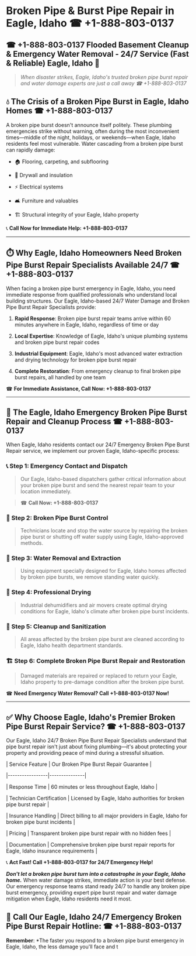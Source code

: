 # Broken Pipe & Burst Pipe Repair in Eagle, Idaho ☎ +1-888-803-0137  
## ☎ +1-888-803-0137 Flooded Basement Cleanup & Emergency Water Removal - 24/7 Service (Fast & Reliable) Eagle, Idaho 🚨  

> *When disaster strikes, Eagle, Idaho's trusted broken pipe burst repair and water damage experts are just a call away ☎ +1-888-803-0137*  

## 💧 The Crisis of a Broken Pipe Burst in Eagle, Idaho Homes ☎ +1-888-803-0137  

A broken pipe burst doesn't announce itself politely. These plumbing emergencies strike without warning, often during the most inconvenient times—middle of the night, holidays, or weekends—when Eagle, Idaho residents feel most vulnerable. Water cascading from a broken pipe burst can rapidly damage:  

* 🏠 Flooring, carpeting, and subflooring  
* 🧱 Drywall and insulation  
* ⚡ Electrical systems  
* 🛋️ Furniture and valuables  
* 🏗️ Structural integrity of your Eagle, Idaho property  

📞 **Call Now for Immediate Help: +1-888-803-0137**  

---  

## ⏱️ Why Eagle, Idaho Homeowners Need Broken Pipe Burst Repair Specialists Available 24/7 ☎ +1-888-803-0137  

When facing a broken pipe burst emergency in Eagle, Idaho, you need immediate response from qualified professionals who understand local building structures. Our Eagle, Idaho-based 24/7 Water Damage and Broken Pipe Burst Repair Specialists provide:  

1. **Rapid Response**: Broken pipe burst repair teams arrive within 60 minutes anywhere in Eagle, Idaho, regardless of time or day  
2. **Local Expertise**: Knowledge of Eagle, Idaho's unique plumbing systems and broken pipe burst repair codes  
3. **Industrial Equipment**: Eagle, Idaho's most advanced water extraction and drying technology for broken pipe burst repair  
4. **Complete Restoration**: From emergency cleanup to final broken pipe burst repairs, all handled by one team  

☎ **For Immediate Assistance, Call Now: +1-888-803-0137**  

---  

## 🔧 The Eagle, Idaho Emergency Broken Pipe Burst Repair and Cleanup Process ☎ +1-888-803-0137  

When Eagle, Idaho residents contact our 24/7 Emergency Broken Pipe Burst Repair service, we implement our proven Eagle, Idaho-specific process:  

### 📞 Step 1: Emergency Contact and Dispatch  
> Our Eagle, Idaho-based dispatchers gather critical information about your broken pipe burst and send the nearest repair team to your location immediately.  
> ☎ **Call Now: +1-888-803-0137**  

### 🚿 Step 2: Broken Pipe Burst Control  
> Technicians locate and stop the water source by repairing the broken pipe burst or shutting off water supply using Eagle, Idaho-approved methods.  

### 🌊 Step 3: Water Removal and Extraction  
> Using equipment specially designed for Eagle, Idaho homes affected by broken pipe bursts, we remove standing water quickly.  

### 💨 Step 4: Professional Drying  
> Industrial dehumidifiers and air movers create optimal drying conditions for Eagle, Idaho's climate after broken pipe burst incidents.  

### 🧼 Step 5: Cleanup and Sanitization  
> All areas affected by the broken pipe burst are cleaned according to Eagle, Idaho health department standards.  

### 🏗️ Step 6: Complete Broken Pipe Burst Repair and Restoration  
> Damaged materials are repaired or replaced to return your Eagle, Idaho property to pre-damage condition after the broken pipe burst.  

☎ **Need Emergency Water Removal? Call +1-888-803-0137 Now!**  

---  

## ✅ Why Choose Eagle, Idaho's Premier Broken Pipe Burst Repair Service? ☎ +1-888-803-0137  

Our Eagle, Idaho 24/7 Broken Pipe Burst Repair Specialists understand that pipe burst repair isn't just about fixing plumbing—it's about protecting your property and providing peace of mind during a stressful situation.  

| Service Feature | Our Broken Pipe Burst Repair Guarantee |  
|-----------------|---------------|  
| Response Time | 60 minutes or less throughout Eagle, Idaho |  
| Technician Certification | Licensed by Eagle, Idaho authorities for broken pipe burst repair |  
| Insurance Handling | Direct billing to all major providers in Eagle, Idaho for broken pipe burst incidents |  
| Pricing | Transparent broken pipe burst repair with no hidden fees |  
| Documentation | Comprehensive broken pipe burst repair reports for Eagle, Idaho insurance requirements |  

📞 **Act Fast! Call +1-888-803-0137 for 24/7 Emergency Help!**  

***Don't let a broken pipe burst turn into a catastrophe in your Eagle, Idaho home.*** When water damage strikes, immediate action is your best defense. Our emergency response teams stand ready 24/7 to handle any broken pipe burst emergency, providing expert pipe burst repair and water damage mitigation when Eagle, Idaho residents need it most.  

## 📱 Call Our Eagle, Idaho 24/7 Emergency Broken Pipe Burst Repair Hotline: ☎ +1-888-803-0137  

**Remember**: *The faster you respond to a broken pipe burst emergency in Eagle, Idaho, the less damage you'll face and t
